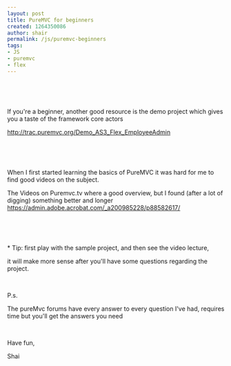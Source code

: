 ```yaml
---
layout: post
title: PureMVC for beginners
created: 1264350086
author: shair
permalink: /js/puremvc-beginners
tags:
- JS
- puremvc
- flex
---
```

<p>&nbsp;</p>
<p>&nbsp;</p>
<p>If you're a beginner, another good resource is the demo project which gives you a taste of the framework core actors</p>
<p><a href="http://trac.puremvc.org/Demo_AS3_Flex_EmployeeAdmin"><span class="postcolor">http://trac.puremvc.org/Demo_AS3_Flex_EmployeeAdmin</span></a></p>
<p>&nbsp;</p>
<p><span class="postcolor"><br />
</span></p>
<p><span class="postcolor">When I first started learning the basics of PureMVC it was hard for me to find good videos on the subject</span>.</p>
<p><span class="postcolor">The Videos on Puremvc.tv where a good overview, but I found (after a lot of digging) something better and longer<br />
</span><a href="https://admin.adobe.acrobat.com/_a200985228/p88582617/">https://admin.adobe.acrobat.com/_a200985228/p88582617/</a></p>
<p>&nbsp;</p>
<p>&nbsp;</p>
<p>* Tip: first play with the sample project, and then see the video lecture,</p>
<p>it will make more sense after you'll have some questions regarding the project.</p>
<p>&nbsp;</p>
<p>P.s.</p>
<p>The pureMvc forums have every answer to every question I've had, requires time but you'll get the answers you need</p>
<p>&nbsp;</p>
<p>Have fun,</p>
<p>Shai</p>
